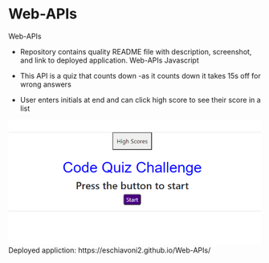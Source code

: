 # Web-APIs
Web-APIs
* Repository contains quality README file with description, screenshot, and link to deployed application.
Web-APIs Javascript

* This API is a quiz that counts down
   -as it counts down it takes 15s off for wrong answers
* User enters initials at end and can click high score to see their score in a list 
<img src="Quiz.PNG" alt="Quiz screenshot">
Deployed appliction:  https://eschiavoni2.github.io/Web-APIs/
